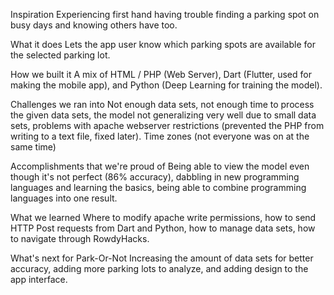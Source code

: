 Inspiration
Experiencing first hand having trouble finding a parking spot on busy days and knowing others have too.

What it does
Lets the app user know which parking spots are available for the selected parking lot.

How we built it
A mix of HTML / PHP (Web Server), Dart (Flutter, used for making the mobile app), and Python (Deep Learning for training the model).

Challenges we ran into
Not enough data sets, not enough time to process the given data sets, the model not generalizing very well due to small data sets, problems with apache webserver restrictions (prevented the PHP from writing to a text file, fixed later). Time zones (not everyone was on at the same time)

Accomplishments that we're proud of
Being able to view the model even though it's not perfect (86% accuracy), dabbling in new programming languages and learning the basics, being able to combine programming languages into one result.

What we learned
Where to modify apache write permissions, how to send HTTP Post requests from Dart and Python, how to manage data sets, how to navigate through RowdyHacks.

What's next for Park-Or-Not
Increasing the amount of data sets for better accuracy, adding more parking lots to analyze, and adding design to the app interface.
